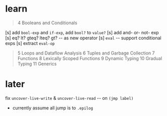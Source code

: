 # learn

> 4 Booleans and Conditionals

[s] add `bool-exp` and `if-exp`, add `bool?` to `value?`
[s] add and- or- not- exp
[s] eq? lt? gteq? lteq? gt? -- as new operator
[s] `eval` -- support conditional exps
[s] extract `eval-op`

> 5 Loops and Dataflow Analysis
> 6 Tuples and Garbage Collection
> 7 Functions
> 8 Lexically Scoped Functions
> 9 Dynamic Typing
> 10 Gradual Typing
> 11 Generics

# later

fix `uncover-live-write` & `uncover-live-read` -- on `(jmp label)`

- currently assume all jump is to `.epilog`
